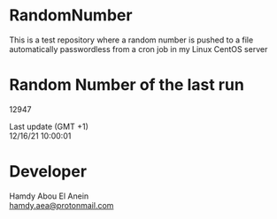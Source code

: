 # RandomNumber    
This is a test repository where a random number is pushed to a file automatically passwordless from a cron job in my Linux CentOS server    
# Random Number of the last run   
12947
      
Last update (GMT +1)    
12/16/21 10:00:01
# Developer    
Hamdy Abou El Anein   
hamdy.aea@protonmail.com
